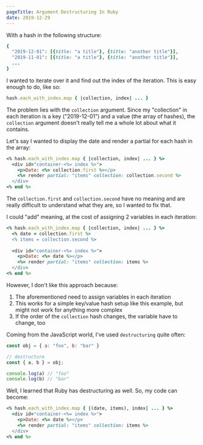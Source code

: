 ```yaml
---
pageTitle: Argument Destructuring In Ruby
date: 2019-12-29
---
```


With a hash in the following structure:

``` ruby
{
  "2019-12-01": [{title: "a title"}, {title: "another title"}],
  "2019-11-01": [{title: "a title"}, {title: "another title"}],
  ...
}
```

I wanted to iterate over it and find out the index of the iteration. This is easy enough to do, like so:

``` ruby
hash.each_with_index.map { |collection, index| ... }
```

The problem lies with the `collection` argument. Since my "collection" in each iteration is a key ("2019-12-01") and a value (the array of hashes), the `collection` argument doesn't really tell me a whole lot about what it contains.

Let's say I wanted to display the date and render a partial for each hash in the array:

``` ruby
<% hash.each_with_index.map { |collection, index| ... } %>
  <div id="container-<%= index %>">
    <p>Date: <%= collection.first %></p>
    <%= render partial: "items" collection: collection.second %>
  </div>
<% end %>
```

The `collection.first` and `collection.second` have no meaning and are really difficult to understand what they are, so I wanted to fix that.

I could "add" meaning, at the cost of assigning 2 variables in each iteration:

``` ruby
<% hash.each_with_index.map { |collection, index| ... } %>
  <% date = collection.first %>
  <% items = collection.second %>
  
  <div id="container-<%= index %>">
    <p>Date: <%= date %></p>
    <%= render partial: "items" collection: items %>
  </div>
<% end %>
```

However, I don't like this approach because:

1. The aforementioned need to assign variables in each iteration
2. This works for a simple key/value hash setup like this example, but might not work for anything more complex
3. If the order of the `collection` hash changes, the variable have to change, too

Coming from the JavaScript world, I've used `destructuring` quite often:

``` js
const obj = { a: "foo", b: "bar" }

// destructure
const { a, b } = obj;

console.log(a) // "foo"
console.log(b) // "bar"
```

Well, I learned that Ruby has destructuring as well. So, my code can become:

``` ruby
<% hash.each_with_index.map { |(date, items), index| ... } %>
  <div id="container-<%= index %>">
    <p>Date: <%= date %></p>
    <%= render partial: "items" collection: items %>
  </div>
<% end %>
```
